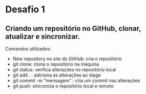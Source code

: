 # Desafio 1
## Criando um repositório no GitHub, clonar, atualizar e sincronizar.
Comandos utilizados:
- New repository no site do GitHub: cria o repositório 
- git clone: clona o repositório na máquina
- git status: verifica alterações no repositório local
- git add . : adiciona as alterações ao stage
- git commit -m "mensagem" : cria um commit nas alterações
- git push: sincroniza o repositório local e remoto
